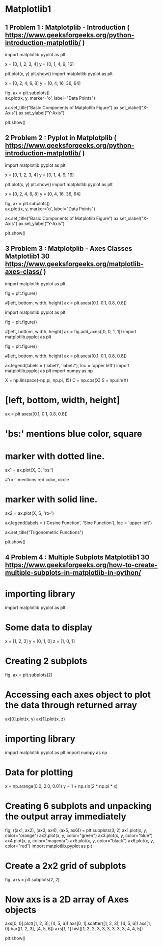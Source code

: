 # Matplotlib1

## 1 Problem 1 : Matplotplib - Introduction	(	https://www.geeksforgeeks.org/python-introduction-matplotlib/ )
import matplotlib.pyplot as plt

x = [0, 1, 2, 3, 4]
y = [0, 1, 4, 9, 16]

plt.plot(x, y)
plt.show()
import matplotlib.pyplot as plt

x = [0, 2, 4, 6, 8]
y = [0, 4, 16, 36, 64]

fig, ax = plt.subplots()  
ax.plot(x, y, marker='o', label="Data Points")

ax.set_title("Basic Components of Matplotlib Figure")
ax.set_xlabel("X-Axis") 
ax.set_ylabel("Y-Axis")  


plt.show()


## 2 Problem 2 : Pyplot in Matplotplib (	https://www.geeksforgeeks.org/python-introduction-matplotlib/ )
import matplotlib.pyplot as plt

x = [0, 1, 2, 3, 4]
y = [0, 1, 4, 9, 16]

plt.plot(x, y)
plt.show()
import matplotlib.pyplot as plt

x = [0, 2, 4, 6, 8]
y = [0, 4, 16, 36, 64]

fig, ax = plt.subplots()  
ax.plot(x, y, marker='o', label="Data Points")

ax.set_title("Basic Components of Matplotlib Figure")
ax.set_xlabel("X-Axis") 
ax.set_ylabel("Y-Axis")  


plt.show()



## 3 Problem 3 : Matplotplib - Axes Classes	Matplotlib1	30	https://www.geeksforgeeks.org/matplotlib-axes-class/ )
import matplotlib.pyplot as plt 


fig = plt.figure() 

#[left, bottom, width, height] 
ax = plt.axes([0.1, 0.1, 0.8, 0.8]) 

import matplotlib.pyplot as plt 


fig = plt.figure() 

#[left, bottom, width, height] 
ax = fig.add_axes([0, 0, 1, 1]) 
import matplotlib.pyplot as plt 


fig = plt.figure() 

#[left, bottom, width, height] 
ax = plt.axes([0.1, 0.1, 0.8, 0.8]) 

ax.legend(labels = ('label1', 'label2'), 
		loc = 'upper left') 
import matplotlib.pyplot as plt 
import numpy as np 


X = np.linspace(-np.pi, np.pi, 15) 
C = np.cos(X) 
S = np.sin(X) 

# [left, bottom, width, height] 
ax = plt.axes([0.1, 0.1, 0.8, 0.8]) 

# 'bs:' mentions blue color, square 
# marker with dotted line. 
ax1 = ax.plot(X, C, 'bs:') 

#'ro-' mentions red color, circle 
# marker with solid line. 
ax2 = ax.plot(X, S, 'ro-') 

ax.legend(labels = ('Cosine Function', 
					'Sine Function'), 
		loc = 'upper left') 

ax.set_title("Trigonometric Functions") 

plt.show() 




## 4 Problem 4 : Multiple Subplots	Matplotlib1	30	https://www.geeksforgeeks.org/how-to-create-multiple-subplots-in-matplotlib-in-python/
# importing library
import matplotlib.pyplot as plt

# Some data to display
x = [1, 2, 3]
y = [0, 1, 0]
z = [1, 0, 1]

# Creating 2 subplots
fig, ax = plt.subplots(2)

# Accessing each axes object to plot the data through returned array
ax[0].plot(x, y)
ax[1].plot(x, z)
# importing library
import matplotlib.pyplot as plt
import numpy as np

# Data for plotting
x = np.arange(0.0, 2.0, 0.01)
y = 1 + np.sin(2 * np.pi * x)

# Creating 6 subplots and unpacking the output array immediately
fig, ((ax1, ax2), (ax3, ax4), (ax5, ax6)) = plt.subplots(3, 2)
ax1.plot(x, y, color="orange")
ax2.plot(x, y, color="green")
ax3.plot(x, y, color="blue")
ax4.plot(x, y, color="magenta")
ax5.plot(x, y, color="black")
ax6.plot(x, y, color="red")
import matplotlib.pyplot as plt

# Create a 2x2 grid of subplots
fig, axs = plt.subplots(2, 2)

# Now axs is a 2D array of Axes objects
axs[0, 0].plot([1, 2, 3], [4, 5, 6])
axs[0, 1].scatter([1, 2, 3], [4, 5, 6])
axs[1, 0].bar([1, 2, 3], [4, 5, 6])
axs[1, 1].hist([1, 2, 2, 3, 3, 3, 3, 3, 3, 4, 4, 5])

plt.show()
